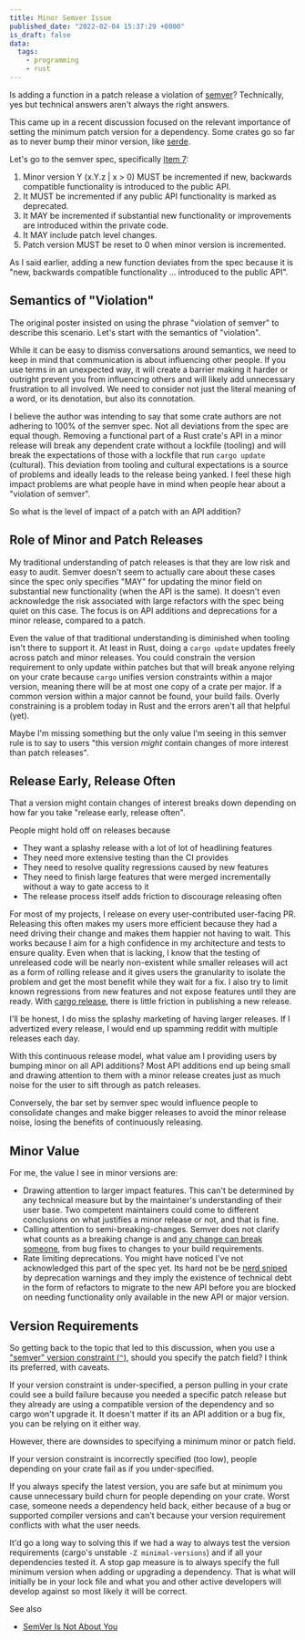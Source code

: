 ```yaml
---
title: Minor Semver Issue
published_date: "2022-02-04 15:37:29 +0000"
is_draft: false
data:
  tags:
    - programming
    - rust
---
```

Is adding a function in a patch release a violation of
[semver](https://semver.org/)?  Technically, yes but technical answers aren't
always the right answers.

This came up in a recent discussion focused on the
relevant importance of setting the minimum patch version for a dependency.
Some crates go so far as to never bump their minor version, like
[serde](https://crates.io/crates/serde/versions).

<!-- more -->

Let's go to the semver spec, specifically [Item 7](https://semver.org/#spec-item-7):
1. Minor version Y (x.Y.z | x > 0) MUST be incremented if new, backwards compatible functionality is introduced to the public API.
2. It MUST be incremented if any public API functionality is marked as deprecated.
3. It MAY be incremented if substantial new functionality or improvements are introduced within the private code.
4. It MAY include patch level changes.
5. Patch version MUST be reset to 0 when minor version is incremented.

As I said earlier, adding a new function deviates from the spec because it is
"new, backwards compatible functionality ... introduced to the public API".

## Semantics of "Violation"

The original poster insisted on using the phrase "violation of semver" to
describe this scenario.  Let's start with the semantics of "violation".

While it can be easy to dismiss conversations around semantics, we need to keep
in mind that communication is about influencing other people.  If you use terms
in an unexpected way, it will create a barrier making it harder or outright
prevent you from influencing others and will likely add unnecessary frustration
to all involved.  We need to consider not just the literal meaning of a word,
or its denotation, but also its connotation.

I believe the author was intending to say that some crate authors are not
adhering to 100% of the semver spec.  Not all deviations from the spec are
equal though.  Removing a functional part of a Rust crate's API in a minor
release will break any dependent crate without a lockfile (tooling) and will
break the expectations of those with a lockfile that run `cargo update`
(cultural).  This deviation from tooling and cultural expectations is a source
of problems and ideally leads to the release being yanked.  I feel these high
impact problems are what people have in mind when people hear about a
"violation of semver".

So what is the level of impact of a patch with an API addition?

## Role of Minor and Patch Releases

My traditional understanding of patch releases is that they are low risk and
easy to audit.  Semver doesn't seem to actually care about these cases since
the spec only specifies "MAY" for updating the minor field on substantial new
functionality (when the API is the same).  It doesn't even acknowledge the risk
associated with large refactors with the spec being quiet on this case.  The
focus is on API additions and deprecations for a minor release, compared to a patch.

Even the value of that traditional understanding is diminished when tooling
isn't there to support it.  At least in Rust, doing a `cargo update` updates
freely across patch and minor releases.  You could constrain the version
requirement to only update within patches but that will break anyone relying on
your crate because `cargo` unifies version constraints within a major version,
meaning there will be at most one copy of a crate per major.  If a common
version within a major cannot be found, your build fails.  Overly constraining
is a problem today in Rust and the errors aren't all that helpful (yet).

Maybe I'm missing something but the only value I'm seeing in this semver rule
is to say to users "this version *might* contain changes of more interest than
patch releases".

## Release Early, Release Often

That a version might contain changes of interest breaks down depending on how
far you take "release early, release often".

People might hold off on releases because
- They want a splashy release with a lot of lot of headlining features
- They need more extensive testing than the CI provides
- They need to resolve quality regressions caused by new features
- They need to finish large features that were merged incrementally without a way to gate access to it
- The release process itself adds friction to discourage releasing often

For most of my projects, I release on every user-contributed user-facing PR.
Releasing this often makes my users more efficient because they had a need
driving their change and makes them happier not having to wait.  This works
because I aim for a high confidence in my architecture and tests to ensure
quality.  Even when that is lacking, I know that the testing of
unreleased code will be nearly non-existent while smaller releases will act as
a form of rolling release and it gives users the granularity to isolate the
problem and get the most benefit while they wait for a fix.  I also try to
limit known regressions from new features and not expose features until they
are ready.  With [cargo release](https://github.com/sunng87/cargo-release),
there is little friction in publishing a new release.

I'll be honest, I do miss the splashy marketing of having larger releases.  If
I advertized every release, I would end up spamming reddit with multiple
releases each day.

With this continuous release model, what value am I providing users by bumping
minor on all API additions?  Most API additions end up being small and drawing
attention to them with a minor release creates just as much noise for the user
to sift through as patch releases.

Conversely, the bar set by semver spec would influence people to consolidate
changes and make bigger releases to avoid the minor release noise, losing the
benefits of continuously releasing.

## Minor Value

For me, the value I see in minor versions are:
- Drawing attention to larger impact features.  This can't be determined by any
  technical measure but by the maintainer's understanding of their user base.
  Two competent maintainers could come to different conclusions on what
  justifies a minor release or not, and that is fine.
- Calling attention to semi-breaking-changes.  Semver does not clarify what
  counts as a breaking change is and [any change can break
  someone](https://xkcd.com/1172/), from bug fixes to changes to your build
  requirements.
- Rate limiting deprecations.  You might have noticed I've not acknowledged
  this part of the spec yet.  Its hard not be be [nerd
  sniped](https://xkcd.com/356/) by deprecation warnings and they
  imply the existence of technical debt in the form of refactors to migrate
  to the new API before you are blocked on needing functionality only available
  in the new API or major version.

## Version Requirements

So getting back to the topic that led to this discussion, when you use a
["semver" version constraint
(`^`)](https://doc.rust-lang.org/cargo/reference/specifying-dependencies.html#caret-requirements),
should you specify the patch field?   I think its preferred, with caveats.

If your version constraint is under-specified, a person pulling in your crate
could see a build failure because you needed a specific patch release but they
already are using a compatible version of the dependency and so cargo won't
upgrade it.  It doesn't matter if its an API addition or a bug fix, you can be
relying on it either way.

However, there are downsides to specifying a minimum minor or patch field.

If your version constraint is incorrectly specified (too low), people depending
on your crate fail as if you under-specified.

If you always specify the latest version, you are safe but at minimum you cause
unnecessary build churn for people depending on your crate.  Worst case,
someone needs a dependency held back, either because of a bug or supported
compiler versions and can't because your version requirement conflicts with
what the user needs.

It'd go a long way to solving this if we had a way to always test the version
requirements (cargo's unstable `-Z minimal-versions`) and if all your
dependencies tested it.  A stop gap measure is to always specify the full
minimum version when adding or upgrading a dependency.  That is what will
initially be in your lock file and what you and other active developers will
develop against so most likely it will be correct.

See also

- [SemVer Is Not About You](https://matklad.github.io/2024/11/23/semver-is-not-about-you.html)
